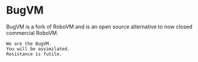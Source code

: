 # BugVM

BugVM is a fork of RoboVM and is an open source alternative to now closed commercial RoboVM.


```
We are the BugVM.
You will be assimilated.
Resistance is futile.
```
